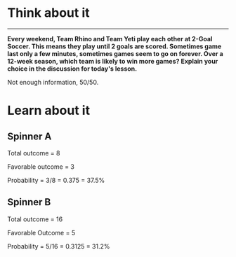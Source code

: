 # Think about it
---

**Every weekend, Team Rhino and Team Yeti play each other at 2-Goal Soccer. This means they play until 2 goals are scored. Sometimes game last only a few minutes, sometimes games seem to go on forever. Over a 12-week season, which team is likely to win more games? Explain your choice in the discussion for today's lesson.**

Not enough information, 50/50.

# Learn about it


Spinner A
---

Total outcome = 8

Favorable outcome = 3

Probability = 3/8 = 0.375 = 37.5%

Spinner B
---

Total outcome = 16

Favorable Outcome = 5 

Probability = 5/16 = 0.3125 = 31.2%
